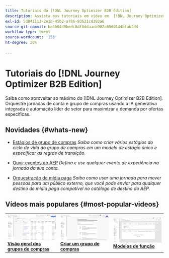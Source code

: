 ```yaml
---
title: Tutoriais do [!DNL Journey Optimizer B2B Edition]
description: Assista aos tutoriais em vídeo em  [!DNL Journey Optimizer B2B Edition]. Melhore sua compreensão de como orquestrar jornadas de conta e grupo de compras e muito mais.
exl-id: 5d041113-2e1b-45b2-a786-93621cd392a6
source-git-commit: ba3b04d8bedc8df0ddaacb902a65d0144bfab2d4
workflow-type: tm+mt
source-wordcount: '153'
ht-degree: 20%

---
```


# Tutoriais do [!DNL Journey Optimizer B2B Edition]

Saiba como aproveitar ao máximo do [!DNL Journey Optimizer B2B Edition]. Orquestre jornadas de conta e grupo de compras usando a IA generativa integrada e automação líder de setor para maximizar a demanda por ofertas específicas.

## Novidades {#whats-new}

* [Estágios de grupo de compras](/help/buying-groups/buying-group-stages.md)
  _Saiba como criar vários estágios do ciclo de vida do grupo de compras em um modelo de estágio único e especificar as regras de transição._

* [Ouvir eventos do AEP](/help/account-journeys/journey-nodes/listen-for-aep-events.md)
  _Defina e use qualquer evento de experiência na jornada da sua conta._

* [Orquestração de mídia paga](/help/account-journeys/journey-nodes/paid-media-orchestration.md)
  _Saiba como usar uma jornada para mover pessoas para um público externo, que você pode enviar para qualquer destino de mídia paga compatível no catálogo de destino do AEP._

## Vídeos mais populares {#most-popular-videos}

<table>
<tr>
<td>
<a href="/help/buying-groups/buying-groups-overview.md"><img alt="imagem em miniatura do vídeo &quot;Visão geral dos grupos de compra&quot;" src="assets/buying-groups-overview.png"></a>
<div><a href="/help/buying-groups/buying-groups-overview.md"><strong>Visão geral dos grupos de compras</strong></a></div>
</td>
<td>
<a href="/help/buying-groups/create-a-buying-group.md"><img alt="imagem em miniatura do vídeo &quot;Criar um grupo de compra&quot;" src="assets/create-a-buying-group.png"></a>
<div><a href="/help/buying-groups/create-a-buying-group.md"><strong>Criar um grupo de compras</strong></a></div>
</td>
<td>
<a href="/help/buying-groups/role-templates.md"><img alt="imagem em miniatura do vídeo &quot;Modelos de função&quot;" src="assets/role-templates.png" /></a>
<div><a href="/help/buying-groups/role-templates.md"><strong>Modelos de função</strong></a></div>
</td>
</tr>
</table>
